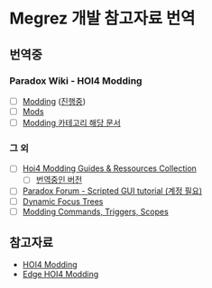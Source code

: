 # Megrez 개발 참고자료 번역

## 번역중

### Paradox Wiki - HOI4 Modding

* [ ] [Modding](https://hoi4.paradoxwikis.com/Modding) ([진행중](./HOI4Wiki/Modding.md))
* [ ] [Mods](https://hoi4.paradoxwikis.com/Mods)
* [ ] [Modding 카테고리 해당 문서](https://hoi4.paradoxwikis.com/Category:Modding)

### 그 외

* [ ] [Hoi4 Modding Guides & Ressources Collection](https://docs.google.com/spreadsheets/d/1N7qlNjJW0G15n0-nI90hrtaazaPmajy0b3WYq_v2GZs/edit?usp=sharing)
  * [ ] [번역중인 버전](https://docs.google.com/spreadsheets/d/1bSS4viKCYxN5qB8GyRCGoGEeXPSaROOyRQ6u3dH3Y4I/edit#gid=0)
* [ ] [Paradox Forum - Scripted GUI tutorial (계정 필요)](https://forum.paradoxplaza.com/forum/index.php?threads/scripted-gui-tutorial.1084697/)
* [ ] [Dynamic Focus Trees](https://docs.google.com/document/d/13SrkeOdNPAtS2yCif4N-adNY_AQZ3bqG6nRoCJm3f3Q/)
* [ ] [Modding Commands, Triggers, Scopes](https://docs.google.com/file/d/1vauoG9vAoQUGLdGOStD-SDPjoLjVnZ0B)

## 참고자료

* [HOI4 Modding](https://hoi4modding.com/)
* [Edge HOI4 Modding](https://edge.hoi4modding.com/)

